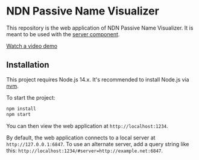 # NDN Passive Name Visualizer

This repository is the web application of NDN Passive Name Visualizer.
It is meant to be used with the [server component](https://github.com/10th-ndn-hackathon/namevis).

[Watch a video demo](https://youtu.be/6t2y_-8asiw)

## Installation

This project requires Node.js 14.x.
It's recommended to install Node.js via [nvm](https://github.com/nvm-sh/nvm).

To start the project:

```bash
npm install
npm start
```

You can then view the web application at `http://localhost:1234`.

By default, the web application connects to a local server at `http://127.0.0.1:6847`.
To use an alternate server, add a query string like this: `http://localhost:1234/#server=http://example.net:6847`.
